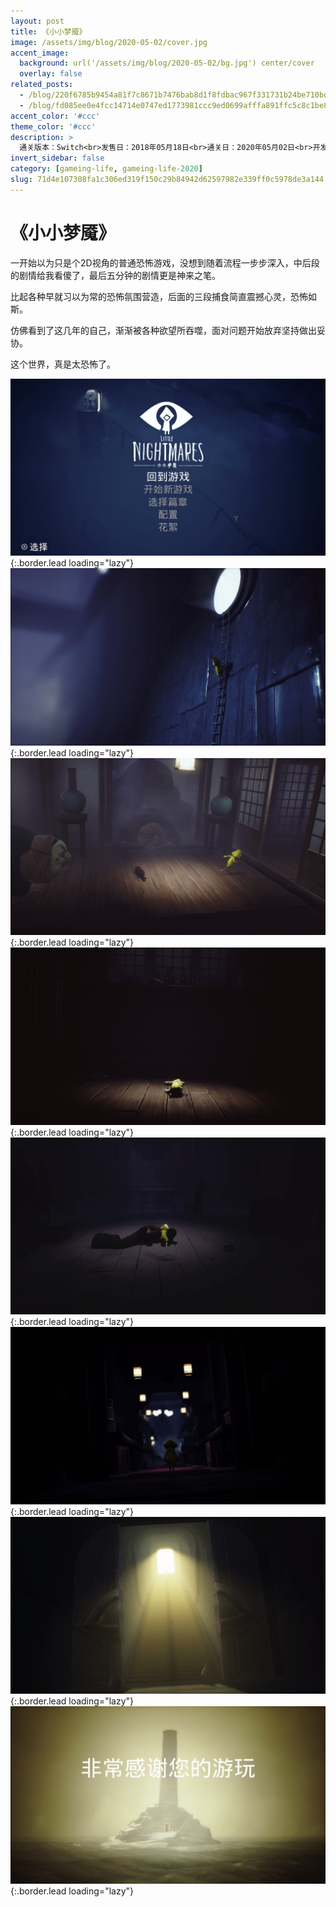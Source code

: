 ```yaml
---
layout: post
title: 《小小梦魇》
image: /assets/img/blog/2020-05-02/cover.jpg
accent_image: 
  background: url('/assets/img/blog/2020-05-02/bg.jpg') center/cover
  overlay: false
related_posts:
  - /blog/220f6785b9454a81f7c8671b7476bab8d1f8fdbac967f331731b24be710bd38e/
  - /blog/fd085ee0e4fcc14714e0747ed1773981ccc9ed0699afffa891ffc5c8c1be8cd5/
accent_color: '#ccc'
theme_color: '#ccc'
description: >
  通关版本：Switch<br>发售日：2018年05月18日<br>通关日：2020年05月02日<br>开发商：Tarsier Studios<br>发行商：万代南梦宫
invert_sidebar: false
category: [gameing-life, gameing-life-2020]
slug: 71d4e107308fa1c306ed319f150c29b84942d62597982e339ff0c5978de3a144
---
```


# 《小小梦魇》

一开始以为只是个2D视角的普通恐怖游戏，没想到随着流程一步步深入，中后段的剧情给我看傻了，最后五分钟的剧情更是神来之笔。

比起各种早就习以为常的恐怖氛围营造，后面的三段捕食简直震撼心灵，恐怖如斯。

仿佛看到了这几年的自己，渐渐被各种欲望所吞噬，面对问题开始放弃坚持做出妥协。

这个世界，真是太恐怖了。

![](/assets/img/blog/2020-05-02/1.jpg){:.border.lead loading="lazy"}
![](/assets/img/blog/2020-05-02/2.jpg){:.border.lead loading="lazy"}
![](/assets/img/blog/2020-05-02/3.jpg){:.border.lead loading="lazy"}
![](/assets/img/blog/2020-05-02/4.jpg){:.border.lead loading="lazy"}
![](/assets/img/blog/2020-05-02/5.jpg){:.border.lead loading="lazy"}
![](/assets/img/blog/2020-05-02/6.jpg){:.border.lead loading="lazy"}
![](/assets/img/blog/2020-05-02/7.jpg){:.border.lead loading="lazy"}
![](/assets/img/blog/2020-05-02/8.jpg){:.border.lead loading="lazy"}